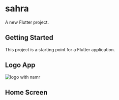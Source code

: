 # sahra

A new Flutter project.

## Getting Started

This project is a starting point for a Flutter application.

## Logo App
![logo with namr](https://github.com/Abdelmonem-wagih/Sahra/assets/58742764/d0983399-0655-40d8-acec-536e40764ec5)

## Home Screen

